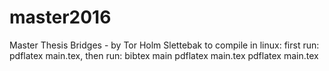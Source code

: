# master2016
Master Thesis Bridges - by Tor Holm Slettebak
to compile in linux: 
first run: pdflatex main.tex,
then run: bibtex main
pdflatex main.tex
pdflatex main.tex